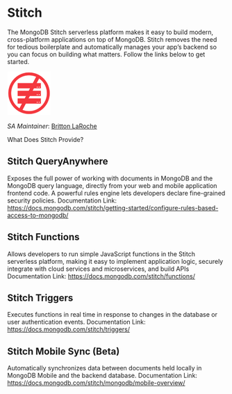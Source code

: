 # Stitch

The MongoDB Stitch serverless platform makes it easy to build modern, cross-platform applications on top of MongoDB. Stitch removes the need for tedious boilerplate and automatically manages your app’s backend so you can focus on building what matters. Follow the links below to get started.

![Serverless](img/serverless100.png "Serverless")

_SA Maintainer_: [Britton LaRoche](mailto:britton.laroche@mongodb.com)

What Does Stitch Provide?

## Stitch QueryAnywhere

Exposes the full power of working with documents in MongoDB and the MongoDB query language, directly from your web and mobile application frontend code. A powerful rules engine lets developers declare fine-grained security policies. 
Documentation Link: https://docs.mongodb.com/stitch/getting-started/configure-rules-based-access-to-mongodb/

## Stitch Functions

Allows developers to run simple JavaScript functions in the Stitch serverless platform, making it easy to implement application logic, securely integrate with cloud services and microservices, and build APIs
Documentation Link: https://docs.mongodb.com/stitch/functions/

## Stitch Triggers

Executes functions in real time in response to changes in the database or user authentication events.
Documentation Link: https://docs.mongodb.com/stitch/triggers/

## Stitch Mobile Sync (Beta)

Automatically synchronizes data between documents held locally in MongoDB Mobile and the backend database.
Documentation Link: https://docs.mongodb.com/stitch/mongodb/mobile-overview/
